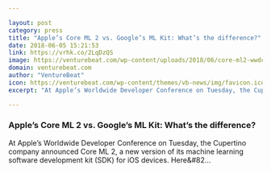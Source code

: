 ```yaml
---

layout: post
category: press
title: "Apple’s Core ML 2 vs. Google’s ML Kit: What’s the difference?"
date: 2018-06-05 15:21:53
link: https://vrhk.co/2LqDzQS
image: https://venturebeat.com/wp-content/uploads/2018/06/core-ml2-wwdc-18.png?fit=2164%2C1244&strip=all
domain: venturebeat.com
author: "VentureBeat"
icon: https://venturebeat.com/wp-content/themes/vb-news/img/favicon.ico
excerpt: "At Apple’s Worldwide Developer Conference on Tuesday, the Cupertino company announced Core ML 2, a new version of its machine learning software development kit (SDK) for iOS devices. Here&amp;#82…"

---
```


### Apple’s Core ML 2 vs. Google’s ML Kit: What’s the difference?

At Apple’s Worldwide Developer Conference on Tuesday, the Cupertino company announced Core ML 2, a new version of its machine learning software development kit (SDK) for iOS devices. Here&amp;#82…